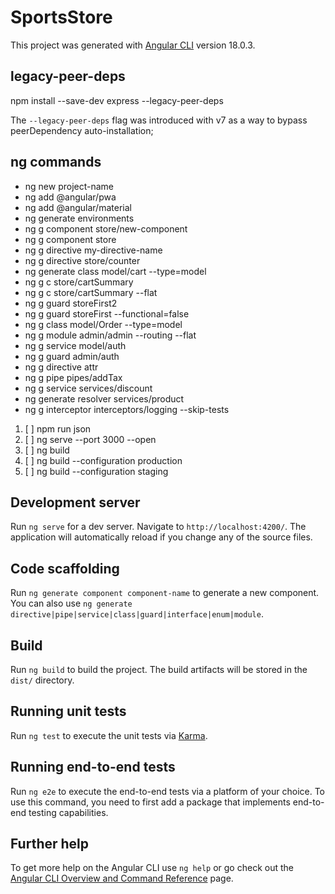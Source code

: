 # SportsStore

This project was generated with [Angular CLI](https://github.com/angular/angular-cli) version 18.0.3.


## legacy-peer-deps 
npm install --save-dev express --legacy-peer-deps

The `--legacy-peer-deps` flag was introduced with v7 as a way to bypass peerDependency auto-installation;


## ng commands

* ng new project-name
* ng add @angular/pwa
* ng add @angular/material
* ng generate environments
* ng g component store/new-component
* ng g component store
* ng g directive my-directive-name 
* ng g directive store/counter
* ng generate class model/cart --type=model
* ng g c store/cartSummary
* ng g c store/cartSummary --flat
* ng g guard storeFirst2
* ng g guard storeFirst --functional=false
* ng g class model/Order --type=model
* ng g module admin/admin --routing --flat
* ng g service model/auth
* ng g guard admin/auth
* ng g directive attr
* ng g pipe pipes/addTax
* ng g service services/discount
* ng generate resolver services/product 
* ng g interceptor interceptors/logging --skip-tests

1. [ ] npm run json
2. [ ] ng serve --port 3000 --open
3. [ ] ng build
4. [ ] ng build --configuration production
5. [ ] ng build --configuration staging



## Development server

Run `ng serve` for a dev server. Navigate to `http://localhost:4200/`. The application will automatically reload if you change any of the source files.

## Code scaffolding

Run `ng generate component component-name` to generate a new component. You can also use `ng generate directive|pipe|service|class|guard|interface|enum|module`.

## Build

Run `ng build` to build the project. The build artifacts will be stored in the `dist/` directory.

## Running unit tests

Run `ng test` to execute the unit tests via [Karma](https://karma-runner.github.io).

## Running end-to-end tests

Run `ng e2e` to execute the end-to-end tests via a platform of your choice. To use this command, you need to first add a package that implements end-to-end testing capabilities.

## Further help

To get more help on the Angular CLI use `ng help` or go check out the [Angular CLI Overview and Command Reference](https://angular.dev/tools/cli) page.
